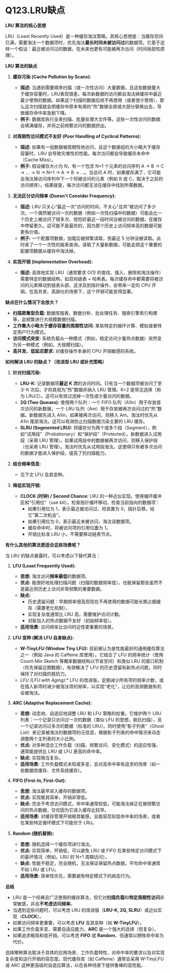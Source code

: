 # Q123.LRU缺点

**LRU 算法的核心思想**

LRU（Least Recently Used）是一种缓存淘汰策略。其核心思想是：当缓存空间已满，需要淘汰一个数据项时，优先淘汰**最长时间未被访问过**的数据项。它基于这样一个假设：最近被访问过的数据，在未来也更有可能被再次访问（时间局部性原理）。

**LRU 算法的缺点**

1.  **缓存污染 (Cache Pollution by Scans):**
    *   **描述:** 当遇到需要顺序扫描（或一次性访问）大量数据，且这些数据量大于缓存容量时，LRU表现很差。每次新数据的访问都会淘汰掉缓存中最近最少使用的数据。如果这个扫描的数据后续不再使用（或者很少使用），那么这次扫描就会把缓存中原本有用的“热”数据全部或大部分替换出去，导致缓存命中率急剧下降。
    *   **例子:** 数据库执行全表扫描、批量处理大文件等。这些一次性访问的数据会填满缓存，并将之前频繁访问的数据挤出。

2.  **对周期性访问模式不友好 (Poor Handling of Cyclical Patterns):**
    *   **描述:** 如果有一组数据被周期性地访问，且这个数据组的大小略大于缓存容量时，LRU 会导致灾难性的性能。每次访问都会导致缓存未命中（Cache Miss）。
    *   **例子:** 假设缓存大小为 N，有一个包含 N+1 个元素的访问序列 A -> B -> C -> ... -> N -> N+1 -> A -> B -> ...。当访问 A 时，如果缓存满了，它可能会淘汰掉访问序列中下一个将被访问的元素（例如 B 或 C，取决于之前的访问顺序）。结果就是，每次访问都无法在缓存中找到所需数据。

3.  **无法区分访问频率 (Doesn't Consider Frequency):**
    *   **描述:** LRU 只关心“最近一次”访问的时间，不关心“总共”被访问了多少次。一个偶然被访问一次的数据（例如一次性扫描中的数据）可能会比一个历史上被访问了很多次、但恰好最近一段时间没被访问的数据，在缓存中停留更久。这可能不是最优的，因为那个历史上访问频率高的数据可能更有价值。
    *   **例子:** 一个配置项数据，加载后被频繁读取，但最近 5 分钟没被读取。此时来了一个一次性的报表查询，读取了大量新数据，可能会把这个重要的配置项数据从缓存中淘汰掉。

4.  **实现开销 (Implementation Overhead):**
    *   **描述:** 高效地实现 LRU（通常要求 O(1) 的查找、插入、删除和淘汰操作）需要特定的数据结构，如双向链表 + 哈希表。每次缓存命中都需要将被访问的元素移动到链表头部，这涉及到指针操作，会带来一定的 CPU 开销。在高并发、高吞吐的场景下，这个开销可能变得显著。

**缺点在什么情况下会放大？**

*   **扫描密集型负载:** 数据库报表、数据分析、批处理任务、搜索引擎索引构建等，会频繁进行大规模数据扫描。
*   **工作集大小略大于缓存容量的周期性访问:** 某些特定的循环计算、模拟或者特定用户行为模式。
*   **访问模式突变:** 系统负载从一种模式（例如，稳定访问少量热点数据）突然变为另一种模式（例如，大规模扫描）。
*   **高并发、低延迟要求:** 对缓存操作本身的 CPU 开销敏感的系统。

**如何解决 LRU 的缺点？（改进型 LRU 或补充策略）**

1.  **针对扫描污染:**
    *   **LRU-K:** 记录数据项**最近 K 次**的访问时间。只有当一个数据项被访问了至少 K 次后，才将其视为“热”数据并纳入 LRU 管理。K=2 是常见选择（称为 LRU/2）。这可以有效过滤掉一次性或少量访问的数据。
    *   **2Q (Two Queues):** 使用两个队列：一个 FIFO 队列（A1in）用于存放首次访问的新数据，一个 LRU 队列（Am）用于存放被再次访问过的“热”数据。新数据先进入 A1in，如果被再次访问，则移入 Am。淘汰时优先从 A1in 尾部淘汰。这可以有效防止扫描数据污染主要的 LRU 缓存。
    *   **SLRU (Segmented LRU):** 将缓存分为两个或多个段（Segment），例如“试用段”（Probationary）和“保护段”（Protected）。新数据进入试用段（采用 LRU 管理）。如果试用段中的数据被再次访问，则移入保护段（也采用 LRU 管理）。淘汰时优先从试用段淘汰。这使得只有被多次访问的数据才能进入保护段，提高了抗扫描能力。

2.  **结合频率信息:**
    *   见下文 LFU 及其变种。

3.  **降低实现开销:**
    *   **CLOCK (时钟) / Second Chance:** LRU 的一种近似实现。使用循环缓冲区和“引用位”（use bit）。检查指针循环移动，检查当前指向的数据项：
        *   如果引用位为 1，表示最近被访问过，将其置为 0，指针后移，给它“第二次机会”。
        *   如果引用位为 0，表示最近未被访问，淘汰该数据项。
        *   缓存命中时，将被访问项的引用位置为 1。
        *   开销比标准 LRU 小，不需要移动链表节点。

**有什么其他的算法更适合这些场景呢？**

当 LRU 的缺点暴露时，可以考虑以下替代算法：

1.  **LFU (Least Frequently Used):**
    *   **思想:** 淘汰访问**频率最低**的数据项。
    *   **优点:** 能很好地处理扫描问题（扫描的数据频率低），也能保留那些虽然不是最近但历史上访问非常频繁的重要数据。
    *   **缺点:**
        *   历史遗留问题：早期频率很高但现在不再使用的数据可能长期占据缓存（需要老化机制）。
        *   实现复杂度通常比 LRU 高，需要维护访问计数。
        *   对新加入的热点数据不友好（初始频率低）。
    *   **适用场景:** 访问频率比访问时近性更重要的场景。

2.  **LFU 变种 (解决 LFU 自身缺点):**
    *   **W-TinyLFU (Window Tiny LFU):** 目前被认为是性能最好的通用缓存算法之一（例如 Java 的 Caffeine 库使用）。它结合了 LFU 的频率统计（使用 Count-Min Sketch 等概率数据结构以节省空间）和类似 LRU 的窗口机制（优先保留近期数据），有效解决了 LFU 的历史遗留和新热点问题，同时保持了对扫描的抵抗力。
    *   **LFU* (LFU with Aging):** LFU 的改进版，定期减少所有项的频率计数，或在插入新项时减少被淘汰项的频率，以实现“老化”，让旧的高频数据有机会被淘汰。

3.  **ARC (Adaptive Replacement Cache):**
    *   **思想:** 动态地、自适应地调整 LRU 和 LFU 策略的权重。它维护两个 LRU 列表：一个记录只访问过一次的数据（类似 LFU 的思想，抵抗扫描），另一个记录访问过多次的数据（标准的 LRU）。同时使用“影子列表”（Ghost List）来记录被淘汰的数据项的元信息，根据影子列表的命中情况来动态调整两个主列表的大小比例。
    *   **优点:** 对多种混合工作负载（扫描、频繁访问、变化模式）的适应性强，通常能提供比 LRU 或 LFU 更高的命中率。
    *   **缺点:** 实现相当复杂。
    *   **适用场景:** 工作负载模式未知或多变，且对高命中率有追求的场景（如一些数据库缓存、文件系统缓存）。

4.  **FIFO (First-In, First-Out):**
    *   **思想:** 淘汰最早进入缓存的数据项。
    *   **优点:** 实现极其简单，开销非常低。
    *   **缺点:** 完全不考虑访问模式，命中率通常较低，可能淘汰掉正在被频繁访问的热点数据，仅仅因为它进入缓存比较早。
    *   **适用场景:** 对缓存管理开销极其敏感，且能容忍较低命中率的场景，或者在某些特定循环模式下可能优于 LRU。

5.  **Random (随机替换):**
    *   **思想:** 随机选择一个缓存项进行淘汰。
    *   **优点:** 实现简单，开销低，可以避免 LRU 或 FIFO 在某些特定访问模式下的最坏情况（例如，LRU 的 N+1 周期访问）。
    *   **缺点:** 性能不稳定，完全随机，无法保证保留热点数据，平均命中率通常不如 LRU 或 LFU。
    *   **适用场景:** 简单性优先，需要避免特定模式下的病态行为。

**总结**

*   LRU 是一个经典且广泛使用的缓存算法，但它对**扫描负载**和**特定周期性访问**非常敏感，并且**不考虑访问频率**。
*   当遇到这些问题时，可以考虑 LRU 的改进版（**LRU-K, 2Q, SLRU**）或近似实现（**CLOCK**）。
*   如果访问频率更重要，可以考虑 **LFU** 及其变种（如 **W-TinyLFU**）。
*   如果工作负载多变，需要自适应能力，**ARC** 是一个强大的选择（但复杂）。
*   如果追求极简和低开销，可以考虑 **FIFO** 或 **Random**，但通常以牺牲命中率为代价。

选择哪种算法取决于具体的应用场景、工作负载特性、对命中率的要求以及对实现复杂度和运行开销的容忍度。现代缓存库（如 Caffeine）通常会采用 W-TinyLFU 或 ARC 这种更高级的自适应算法，以在各种场景下提供鲁棒的高性能。